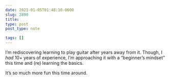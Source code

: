 ```yaml
---
date: 2021-01-05T01:48:10-0600
slug: 2890
title: 
type: post
post_type: note

tags: []
---
```

I’m rediscovering learning to play guitar after years away from it. Though, I *had* 10+ years of experience, I’m approaching it with a “beginner’s mindset” this time and (re) learning the basics.


It’s so much more fun this time around.



